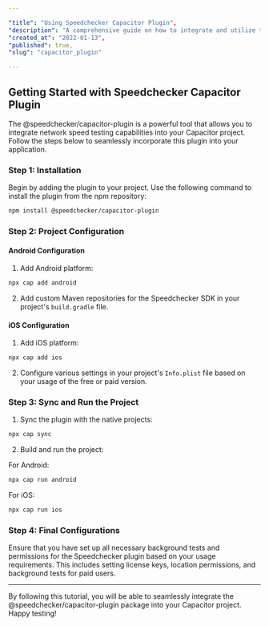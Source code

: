```yaml
---

"title": "Using Speedchecker Capacitor Plugin",
"description": "A comprehensive guide on how to integrate and utilize the @speedchecker/capacitor-plugin package in a Capacitor project.",
"created_at": "2022-01-13",
"published": true,
"slug": "capacitor_plugin"

---
```


## Getting Started with Speedchecker Capacitor Plugin

The @speedchecker/capacitor-plugin is a powerful tool that allows you to integrate network speed testing capabilities into your Capacitor project. Follow the steps below to seamlessly incorporate this plugin into your application.

### Step 1: Installation

Begin by adding the plugin to your project. Use the following command to install the plugin from the npm repository:

```bash
npm install @speedchecker/capacitor-plugin
```

### Step 2: Project Configuration

#### Android Configuration

1. Add Android platform:

```bash
npx cap add android
```

2. Add custom Maven repositories for the Speedchecker SDK in your project's `build.gradle` file.

#### iOS Configuration

1. Add iOS platform:

```bash
npx cap add ios
```

2. Configure various settings in your project's `Info.plist` file based on your usage of the free or paid version.

### Step 3: Sync and Run the Project

1. Sync the plugin with the native projects:

```bash
npx cap sync
```

2. Build and run the project:

For Android:

```bash
npx cap run android
```

For iOS:

```bash
npx cap run ios
```

### Step 4: Final Configurations

Ensure that you have set up all necessary background tests and permissions for the Speedchecker plugin based on your usage requirements. This includes setting license keys, location permissions, and background tests for paid users.

---

By following this tutorial, you will be able to seamlessly integrate the @speedchecker/capacitor-plugin package into your Capacitor project. Happy testing!